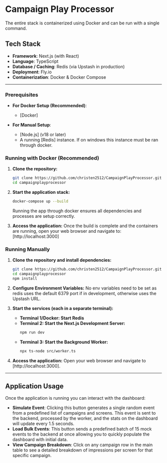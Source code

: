 # Campaign Play Processor

The entire stack is containerized using Docker and can be run with a single command.

## Tech Stack

- **Framework**: Next.js (with React)
- **Language**: TypeScript
- **Database / Caching**: Redis (via Upstash in production)
- **Deployment**: Fly.io
- **Containerization**: Docker & Docker Compose

---

### Prerequisites

- **For Docker Setup (Recommended)**:
  - [Docker]

- **For Manual Setup**:
  - [Node.js] (v18 or later)
  - A running [Redis] instance. If on windows this instance must be ran through docker.

### Running with Docker (Recommended)

1.  **Clone the repository:**
    ```bash
    git clone https://github.com/christen2512/CampaignPlayProcessor.git
    cd campaignplayprocessor
    ```

2.  **Start the application stack:**
    ```bash
    docker-compose up --build
    ```
    Running the app through docker ensures all dependencies and processes are setup correctly.

3.  **Access the application:**
    Once the build is complete and the containers are running, open your web browser and navigate to:
    [http://localhost:3000]

### Running Manually

1.  **Clone the repository and install dependencies:**
    ```bash
    git clone https://github.com/christen2512/CampaignPlayProcessor.git
    cd campaignplayprocessor
    npm install
    ```

2.  **Configure Environment Variables:**
    No env variables need to be set as redis uses the default 6379 port if in development, otherwise uses the Upstash URL.

3.  **Start the services (each in a separate terminal):**
    -   **Terminal 1/Docker: Start Redis** 
    -   **Terminal 2: Start the Next.js Development Server:**
        ```bash
        npm run dev
        ```
    -   **Terminal 3: Start the Background Worker:**
        ```bash
        npx ts-node src/worker.ts
        ```

4.  **Access the application:**
    Open your web browser and navigate to [http://localhost:3000].

---

## Application Usage

Once the application is running you can interact with the dashboard:

-   **Simulate Event**: Clicking this button generates a single random event from a predefined list of campaigns and screens. This event is sent to the backend, processed by the worker, and the stats on the dashboard will update every 1.5 seconds.
-   **Load Bulk Events**: This button sends a predefined batch of 15 mock events to the backend at once allowing you to quickly populate the dashboard with initial data.
-   **View Campaign Breakdown**: Click on any campaign row in the main table to see a detailed breakdown of impressions per screen for that specific campaign.
